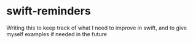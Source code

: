 # swift-reminders

Writing this to keep track of what I need to improve in swift, and to give myself examples if needed in the future
